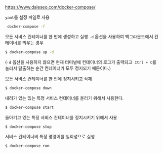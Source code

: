 https://www.daleseo.com/docker-compose/

`yaml`를 설정 파일로 사용
```bash
 docker-compose -f 
```
모든 서비스 컨테이너를 한 번에 생성하고 실행
`-d` 옵션을 사용하여 백그라운드에서 컨테이너를 띄우는 경우
```bash
$ docker-compose up -d
```
(`-d` 옵션을 사용하지 않으면 현재 터미널에 컨테이너의 로그가 출력되고 
`Ctrl + C`를 눌러서 탈출하는 순간 컨테이너가 모두 정지되기 때문이다.)

모든 서비스 컨테이너를 한 번에 정지시키고 삭제
```bash
$ docker-compose down
```
내려가 있는 있는 특정 서비스 컨테이너를 올리기 위해서 사용한다.
```bash
$ docker-compose start
```
돌아기고 있는 특정 서비스 컨테이너를 정지시키기 위해서 사용
```bash
$ docker-compose stop
```
서비스 컨테이너의 특정 명령어를 일회성으로 실행
```bash
$ docker-compose run
```
